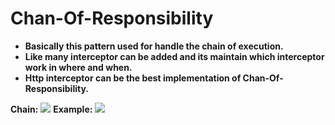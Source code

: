 # Chan-Of-Responsibility

* **Basically this pattern used for handle the chain of execution.** 
* **Like many interceptor can be added and its maintain which interceptor 
work in where and when.**
* **Http interceptor can be the best implementation of Chan-Of-Responsibility.**

**Chain:**
  ![](/home/rakib/Desktop/chain.png)
**Example:**
  ![](/home/rakib/Desktop/1.png)